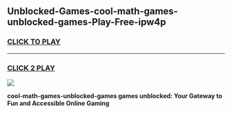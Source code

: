 
## Unblocked-Games-cool-math-games-unblocked-games-Play-Free-ipw4p
<h3>
<a href="https://premium76.site?title=cool-math-games-unblocked-games&ref=21A">CLICK TO PLAY</a></h3>
<hr>

<h3>
<a href="https://premium76.site?title=cool-math-games-unblocked-games&ref=21A">CLICK 2 PLAY</a>
  
</h3>

<a href="https://premium76.site?title=cool-math-games-unblocked-games&ref=21A"><img src="https://clearcache.store/games.png"></a>


**cool-math-games-unblocked-games games unblocked: Your Gateway to Fun and Accessible Online Gaming**
